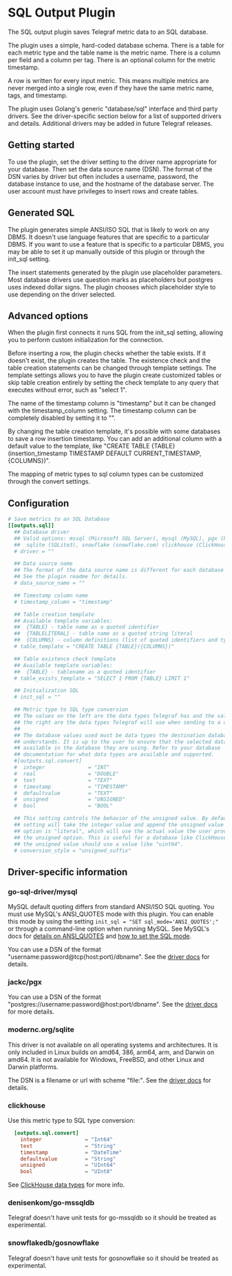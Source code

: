 # SQL Output Plugin

The SQL output plugin saves Telegraf metric data to an SQL database.

The plugin uses a simple, hard-coded database schema. There is a table for each
metric type and the table name is the metric name. There is a column per field
and a column per tag. There is an optional column for the metric timestamp.

A row is written for every input metric. This means multiple metrics are never
merged into a single row, even if they have the same metric name, tags, and
timestamp.

The plugin uses Golang's generic "database/sql" interface and third party
drivers. See the driver-specific section below for a list of supported drivers
and details. Additional drivers may be added in future Telegraf releases.

## Getting started

To use the plugin, set the driver setting to the driver name appropriate for
your database. Then set the data source name (DSN). The format of the DSN varies
by driver but often includes a username, password, the database instance to use,
and the hostname of the database server. The user account must have privileges
to insert rows and create tables.

## Generated SQL

The plugin generates simple ANSI/ISO SQL that is likely to work on any DBMS. It
doesn't use language features that are specific to a particular DBMS. If you
want to use a feature that is specific to a particular DBMS, you may be able to
set it up manually outside of this plugin or through the init_sql setting.

The insert statements generated by the plugin use placeholder parameters. Most
database drivers use question marks as placeholders but postgres uses indexed
dollar signs. The plugin chooses which placeholder style to use depending on the
driver selected.

## Advanced options

When the plugin first connects it runs SQL from the init_sql setting, allowing
you to perform custom initialization for the connection.

Before inserting a row, the plugin checks whether the table exists. If it
doesn't exist, the plugin creates the table. The existence check and the table
creation statements can be changed through template settings. The template
settings allows you to have the plugin create customized tables or skip table
creation entirely by setting the check template to any query that executes
without error, such as "select 1".

The name of the timestamp column is "timestamp" but it can be changed with the
timestamp\_column setting. The timestamp column can be completely disabled by
setting it to "".

By changing the table creation template, it's possible with some databases to
save a row insertion timestamp. You can add an additional column with a default
value to the template, like "CREATE TABLE {TABLE}(insertion_timestamp TIMESTAMP
DEFAULT CURRENT\_TIMESTAMP, {COLUMNS})".

The mapping of metric types to sql column types can be customized through the
convert settings.

## Configuration

```toml
# Save metrics to an SQL Database
[[outputs.sql]]
  ## Database driver
  ## Valid options: mssql (Microsoft SQL Server), mysql (MySQL), pgx (Postgres),
  ##  sqlite (SQLite3), snowflake (snowflake.com) clickhouse (ClickHouse)
  # driver = ""

  ## Data source name
  ## The format of the data source name is different for each database driver.
  ## See the plugin readme for details.
  # data_source_name = ""

  ## Timestamp column name
  # timestamp_column = "timestamp"

  ## Table creation template
  ## Available template variables:
  ##  {TABLE} - table name as a quoted identifier
  ##  {TABLELITERAL} - table name as a quoted string literal
  ##  {COLUMNS} - column definitions (list of quoted identifiers and types)
  # table_template = "CREATE TABLE {TABLE}({COLUMNS})"

  ## Table existence check template
  ## Available template variables:
  ##  {TABLE} - tablename as a quoted identifier
  # table_exists_template = "SELECT 1 FROM {TABLE} LIMIT 1"

  ## Initialization SQL
  # init_sql = ""

  ## Metric type to SQL type conversion
  ## The values on the left are the data types Telegraf has and the values on
  ## the right are the data types Telegraf will use when sending to a database.
  ##
  ## The database values used must be data types the destination database
  ## understands. It is up to the user to ensure that the selected data type is
  ## available in the database they are using. Refer to your database
  ## documentation for what data types are available and supported.
  #[outputs.sql.convert]
  #  integer              = "INT"
  #  real                 = "DOUBLE"
  #  text                 = "TEXT"
  #  timestamp            = "TIMESTAMP"
  #  defaultvalue         = "TEXT"
  #  unsigned             = "UNSIGNED"
  #  bool                 = "BOOL"

  ## This setting controls the behavior of the unsigned value. By default the
  ## setting will take the integer value and append the unsigned value to it. The other
  ## option is "literal", which will use the actual value the user provides to
  ## the unsigned option. This is useful for a database like ClickHouse where
  ## the unsigned value should use a value like "uint64".
  # conversion_style = "unsigned_suffix"
```

## Driver-specific information

### go-sql-driver/mysql

MySQL default quoting differs from standard ANSI/ISO SQL quoting. You must use
MySQL's ANSI\_QUOTES mode with this plugin. You can enable this mode by using
the setting `init_sql = "SET sql_mode='ANSI_QUOTES';"` or through a command-line
option when running MySQL. See MySQL's docs for [details on
ANSI\_QUOTES][mysql-quotes] and [how to set the SQL mode][mysql-mode].

You can use a DSN of the format "username:password@tcp(host:port)/dbname". See
the [driver docs][mysql-driver] for details.

[mysql-quotes]: https://dev.mysql.com/doc/refman/8.0/en/sql-mode.html#sqlmode_ansi_quotes

[mysql-mode]: https://dev.mysql.com/doc/refman/8.0/en/sql-mode.html#sql-mode-setting

[mysql-driver]: https://github.com/go-sql-driver/mysql

### jackc/pgx

You can use a DSN of the format
"postgres://username:password@host:port/dbname". See the [driver
docs](https://github.com/jackc/pgx) for more details.

### modernc.org/sqlite

This driver is not available on all operating systems and architectures. It is
only included in Linux builds on amd64, 386, arm64, arm, and Darwin on amd64. It
is not available for Windows, FreeBSD, and other Linux and Darwin platforms.

The DSN is a filename or url with scheme "file:". See the [driver
docs](https://modernc.org/sqlite) for details.

### clickhouse

Use this metric type to SQL type conversion:

```toml
  [outputs.sql.convert]
    integer              = "Int64"
    text                 = "String"
    timestamp            = "DateTime"
    defaultvalue         = "String"
    unsigned             = "UInt64"
    bool                 = "UInt8"
```

See [ClickHouse data
types](https://clickhouse.com/docs/en/sql-reference/data-types/) for more info.

### denisenkom/go-mssqldb

Telegraf doesn't have unit tests for go-mssqldb so it should be treated as
experimental.

### snowflakedb/gosnowflake

Telegraf doesn't have unit tests for gosnowflake so it should be treated as
experimental.
